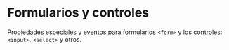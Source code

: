 # Formularios y controles

Propiedades especiales y eventos para formularios `<form>` y los controles: `<input>`, `<select>` y otros.
